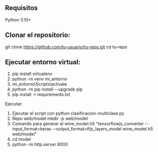 ## Requisitos
Python 3.10+

## Clonar el repositorio:
   git clone https://github.com/tu-usuario/tu-repo.git
   cd tu-repo

## Ejecutar entorno virtual: 

1. pip install virtualenv
2. python -m venv mi_entorno 
3. mi_entorno\Scripts\activate
4. python -m pip install --upgrade pip
6. pip install -r requirements.txt

Ejecutar:

1. Ejecutar el script con python clasificacion-multiclase.py
2. Repo web/model 
    mkdir -p web/model
3. Comando para generar el wine_model.h5
    "tensorflowjs_converter --input_format=keras --output_format=tfjs_layers_model wine_model.h5 web/model"
4. cd model
5. python -m http.server 8000